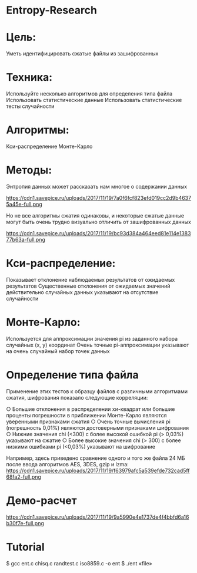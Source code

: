 # Entropy-Research

# Цель:
Уметь идентифицировать сжатые файлы из зашифрованных

# Техника:
Используйте несколько алгоритмов для определения типа файла
Использовать статистические данные
Использовать статистические тесты случайности

# Алгоритмы:
Кси-распределение 
Монте-Карло

# Методы: 
Энтропия данных может рассказать нам многое о содержании данных

https://cdn1.savepice.ru/uploads/2017/11/19/7a0f6fcf823efd019cc2d9b46375a45e-full.png

Но не все алгоритмы сжатия одинаковы, и некоторые сжатые данные могут быть очень трудно визуально отличить от зашифрованных данных

https://cdn1.savepice.ru/uploads/2017/11/19/bc93d384a464eed81e114e138377b63a-full.png

# Кси-распределение:
Показывает отклонение наблюдаемых результатов от ожидаемых результатов
Существенные отклонения от ожидаемых значений действительно случайных данных указывают на отсутствие случайности


# Монте-Карло:
Используется для аппроксимации значения pi из заданного набора случайных (x, y) координат
Очень точные pi-аппроксимации указывают на очень случайный набор точек данных

# Определение типа файла

Применение этих тестов к образцу файлов с различными алгоритмами сжатия, шифрования показало следующие корреляции:

○ Большие отклонения в распределении хи-квадрат или большие проценты погрешности в приближении Монте-Карло являются уверенными признаками сжатия
○ Очень точные вычисления pi (погрешность 0,01%) являются достоверными признаками шифрования
○ Нижние значения chi (<300) с более высокой ошибкой pi (> 0,03%) указывают на сжатие
○ Более высокие значения chi (> 300) с более низкими ошибками pi (<0,03%) указывают на шифрование


Например, здесь приведено сравнение одного и того же файла 24 МБ после ввода алгоритмов AES, 3DES, gzip и lzma:
https://cdn1.savepice.ru/uploads/2017/11/19/f63979afc5a539efde732cad5ff68fa2-full.png

# Демо-расчет
https://cdn1.savepice.ru/uploads/2017/11/19/9a5990e4e1737de4f4bbfd6a16b30f7e-full.png

# Tutorial 

$ gcc ent.c chisq.c randtest.c iso8859.c -o ent 
$ ./ent «file»
